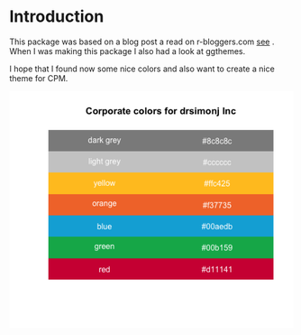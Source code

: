 # Introduction

This package was based on a blog post a read on r-bloggers.com [see](https://www.r-bloggers.com/creating-corporate-colour-palettes-for-ggplot2/) . When I was making this package I also had a look at ggthemes.

I hope that I found now some nice colors and also want to create a nice theme for CPM.

![Colors used in this package](./colors.png)
